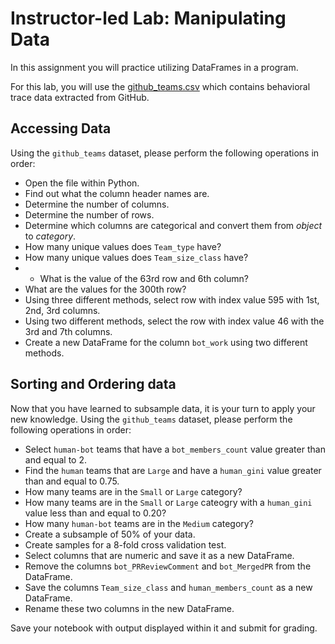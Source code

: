 # Instructor-led Lab: Manipulating Data

In this assignment you will practice utilizing DataFrames in a program. 

For this lab, you will use the [github_teams.csv](/data/github_team.csv) which contains behavioral trace data extracted from GitHub.

## Accessing Data

Using the `github_teams` dataset, please perform the following operations in order:

* Open the file within Python.
* Find out what the column header names are.
* Determine the number of columns.
* Determine the number of rows.
* Determine which columns are categorical and convert them from *object* to *category*.
* How many unique values does `Team_type` have?
* How many unique values does `Team_size_class` have?
* * What is the value of the 63rd row and 6th column?
* What are the values for the 300th row?
* Using three different methods, select row with index value 595 with 1st, 2nd, 3rd columns.
* Using two different methods, select the row with index value 46 with the 3rd and 7th columns.
* Create a new DataFrame for the column `bot_work` using two different methods.

## Sorting and Ordering data 

Now that you have learned to subsample data, it is your turn to apply your new knowledge. Using the `github_teams` dataset, please perform the following operations in order:

* Select `human-bot` teams that have a `bot_members_count` value greater than and equal to 2.
* Find the `human` teams that are `Large` and have a `human_gini` value greater than and equal to 0.75.
* How many teams are in the `Small` or `Large` category?
* How many teams are in the `Small` or `Large` cateogry with a `human_gini` value less than and equal to 0.20?
* How many `human-bot` teams are in the `Medium` category?
* Create a subsample of 50% of your data.
* Create samples for a 8-fold cross validation test.
* Select columns that are numeric and save it as a new DataFrame.
* Remove the columns `bot_PRReviewComment` and `bot_MergedPR` from the DataFrame.
* Save the columns `Team_size_class` and `human_members_count` as a new DataFrame.
* Rename these two columns in the new DataFrame.

Save your notebook with output displayed within it and submit for grading.